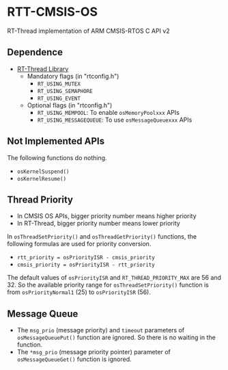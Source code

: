 # RTT-CMSIS-OS

RT-Thread implementation of ARM CMSIS-RTOS C API v2 


## Dependence

* [RT-Thread Library](https://github.com/onelife/Arduino_RT-Thread)
  - Mandatory flags (in "rtconfig.h")
    - `RT_USING_MUTEX`
    - `RT_USING_SEMAPHORE`
    - `RT_USING_EVENT`
  - Optional flags (in "rtconfig.h")
    - `RT_USING_MEMPOOL`: To enable `osMemoryPoolxxx` APIs
    - `RT_USING_MESSAGEQUEUE`: To use `osMessageQueuexxx` APIs


## Not Implemented APIs ##

The following functions do nothing.

* `osKernelSuspend()`
* `osKernelResume()`


## Thread Priority ##

* In CMSIS OS APIs, bigger priority number means higher priority
* In RT-Thread, bigger priority number means lower priority

In `osThreadSetPriority()` and `osThreadGetPriority()` functions, the following formulas are used for priority conversion.

* `rtt_priority = osPriorityISR - cmsis_priority`
* `cmsis_priority = osPriorityISR - rtt_priority`

The default values of `osPriorityISR` and `RT_THREAD_PRIORITY_MAX` are 56 and 32. So the available priority range for `osThreadSetPriority()` function is from `osPriorityNormal1` (25) to `osPriorityISR` (56).


## Message Queue ##

* The `msg_prio` (message priority) and `timeout` parameters of `osMessageQueuePut()` function are ignored. So there is no waiting in the function.
* The `*msg_prio` (message priority pointer) parameter of `osMessageQueueGet()` function is ignored.
